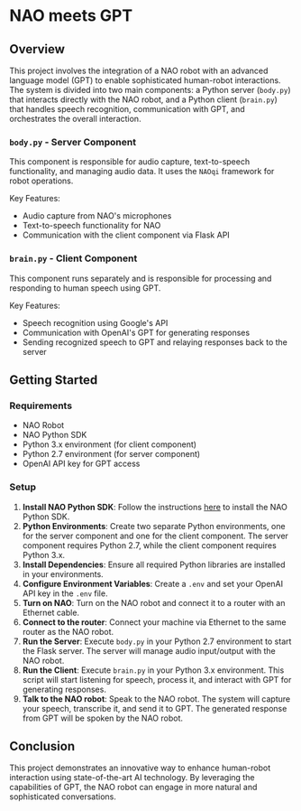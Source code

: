 # NAO meets GPT

## Overview
This project involves the integration of a NAO robot with an advanced language model (GPT) to enable sophisticated human-robot interactions. The system is divided into two main components: a Python server (`body.py`) that interacts directly with the NAO robot, and a Python client (`brain.py`) that handles speech recognition, communication with GPT, and orchestrates the overall interaction.

### `body.py` - Server Component
This component is responsible for audio capture, text-to-speech functionality, and managing audio data. It uses the `NAOqi` framework for robot operations.

Key Features:
- Audio capture from NAO's microphones
- Text-to-speech functionality for NAO
- Communication with the client component via Flask API

### `brain.py` - Client Component
This component runs separately and is responsible for processing and responding to human speech using GPT. 

Key Features:
- Speech recognition using Google's API
- Communication with OpenAI's GPT for generating responses
- Sending recognized speech to GPT and relaying responses back to the server

## Getting Started

### Requirements
- NAO Robot
- NAO Python SDK
- Python 3.x environment (for client component)
- Python 2.7 environment (for server component)
- OpenAI API key for GPT access

### Setup
1. **Install NAO Python SDK**: Follow the instructions [here](https://support.aldebaran.com/support/solutions/articles/80001017327-python-sdk-installation-guide) to install the NAO Python SDK.
2. **Python Environments**: Create two separate Python environments, one for the server component and one for the client component. The server component requires Python 2.7, while the client component requires Python 3.x.
3. **Install Dependencies**: Ensure all required Python libraries are installed in your environments.
4. **Configure Environment Variables**: Create a `.env` and set your OpenAI API key in the `.env` file.
5. **Turn on NAO**: Turn on the NAO robot and connect it to a router with an Ethernet cable.
6. **Connect to the router**: Connect your machine via Ethernet to the same router as the NAO robot.
7. **Run the Server**: Execute `body.py` in your Python 2.7 environment to start the Flask server. The server will manage audio input/output with the NAO robot.
8. **Run the Client**: Execute `brain.py` in your Python 3.x environment. This script will start listening for speech, process it, and interact with GPT for generating responses.
9. **Talk to the NAO robot**: Speak to the NAO robot. The system will capture your speech, transcribe it, and send it to GPT. The generated response from GPT will be spoken by the NAO robot.

## Conclusion
This project demonstrates an innovative way to enhance human-robot interaction using state-of-the-art AI technology. By leveraging the capabilities of GPT, the NAO robot can engage in more natural and sophisticated conversations.